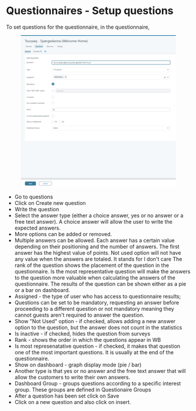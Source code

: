 # Questionnaires - Setup questions



To set questions for the questionnaire, in the questionnaire,&#x20;

<figure><img src="../../.gitbook/assets/image (1) (1) (1) (1) (1).png" alt=""><figcaption></figcaption></figure>

* Go to questions&#x20;
* Click on Create new question&#x20;
* Write the question&#x20;
* Select the answer type (either a choice answer, yes or no answer or a free text answer). A choice answer will allow the user to write the expected answers.&#x20;
* More options can be added or removed.&#x20;
* Multiple answers can be allowed. Each answer has a certain value depending on their positioning and the number of answers. The first answer has the highest value of points. Not used option will not have any value when the answers are totaled. It stands for I don't care The rank of the question shows the placement of the question in the questionnaire. Is the most representative question will make the answers to the question more valuable when calculating the answers of the questionnaire. The results of the question can be shown either as a pie or a bar on dashboard.&#x20;
* Assigned - the type of user who has access to questionnaire results;
* Questions can be set to be mandatory, requesting an answer before proceeding to a different question or not mandatory meaning they cannot guests aren't required to answer the question.&#x20;
* Show "Not Used" option - if checked, allows adding a new answer option to the question, but the answer does not count in the statistics
* Is inactive - if checked, hides the question from surveys
* Rank - shows the order in which the questions appear in WB
* Is most represenatative question - if checked, it makes that question one of the most important questions. It is usually at the end of the questionnaire.
* Show on dashboard - graph display mode (pie / bar)
* Another type is that yes or no answer and the free text answer that will allow the customers to write their own answers.&#x20;
* Dashboard Group - groups questions according to a specific interest group. These groups are defined in Questionaire Groups
* After a question has been set click on Save
* Click on  a new question and also click on insert.
